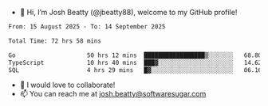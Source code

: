 - 👋 Hi, I’m Josh Beatty (@jbeatty88), welcome to my GitHub profile!

<!--START_SECTION:waka-->

```txt
From: 15 August 2025 - To: 14 September 2025

Total Time: 72 hrs 58 mins

Go                    50 hrs 12 mins  █████████████████▒░░░░░░░   68.80 %
TypeScript            10 hrs 40 mins  ███▓░░░░░░░░░░░░░░░░░░░░░   14.62 %
SQL                   4 hrs 29 mins   █▓░░░░░░░░░░░░░░░░░░░░░░░   06.16 %
```

<!--END_SECTION:waka-->

- 💞️ I would love to collaborate!
- 📫 You can reach me at josh.beatty@softwaresugar.com

<!---
jbeatty88/jbeatty88 is a ✨ special ✨ repository because its `README.md` (this file) appears on your GitHub profile.
You can click the Preview link to take a look at your changes.
--->
